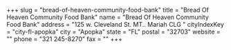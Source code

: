 +++
slug = "bread-of-heaven-community-food-bank"
title = "Bread Of Heaven  Community  Food Bank"
name = "Bread Of Heaven  Community  Food Bank"
address = "125  w. Cleveland St.  MT.. Mariah   CLG "
cityIndexKey = "city-fl-apopka"
city = "Apopka"
state = "FL"
postal = "32703"
website = ""
phone = "321 245-8270"
fax = ""
+++
